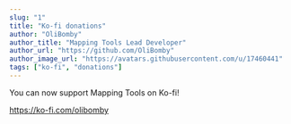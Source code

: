 ```yaml
---
slug: "1"
title: "Ko-fi donations"
author: "OliBomby"
author_title: "Mapping Tools Lead Developer"
author_url: "https://github.com/OliBomby"
author_image_url: "https://avatars.githubusercontent.com/u/17460441"
tags: ["ko-fi", "donations"]
---
```


You can now support Mapping Tools on Ko-fi!

https://ko-fi.com/olibomby